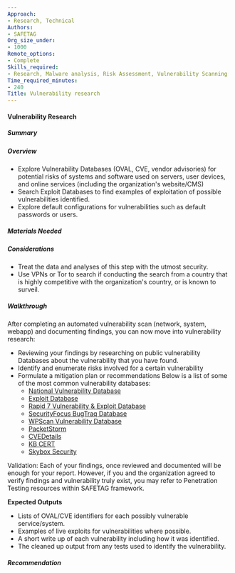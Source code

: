 ```yaml
---
Approach:
- Research, Technical
Authors:
- SAFETAG
Org_size_under:
- 1000
Remote_options:
- Complete
Skills_required:
- Research, Malware analysis, Risk Assessment, Vulnerability Scanning
Time_required_minutes:
- 240
Title: Vulnerability research
---
```


#### Vulnerability Research

##### Summary


##### Overview

  * Explore Vulnerability Databases (OVAL, CVE, vendor advisories) for potential risks of systems and software used on servers, user devices, and online services (including the organization's website/CMS)
  * Search Exploit Databases to find examples of exploitation of possible vulnerabilities identified.
  * Explore default configurations for vulnerabilities such as default passwords or users.

##### Materials Needed

##### Considerations

  * Treat the data and analyses of this step with the utmost security.
  * Use VPNs or Tor to search if conducting the search from a country that is highly competitive with the organization's country, or is known to surveil.

##### Walkthrough

After completing an automated vulnerability scan (network, system, webapp) and documenting findings, you can now move into vulnerability research:

  * Reviewing your findings by researching on public vulnerability Databases about the vulnerability that you have found.
  * Identify and enumerate risks involved for a certain vulnerability
  * Formulate a mitigation plan or recommendations
 Below is a list of some of the most common vulnerability databases:
    - [National Vulnerability Database](https://nvd.nist.gov)
    - [Exploit Database](https://www.exploit-db.com)
    - [Rapid 7 Vulnerability & Exploit Database](https://www.rapid7.com/db)
    - [SecurityFocus BugTraq Database](https://www.securityfocus.com/bid)
    - [WPScan Vulnerability Database](https://wpvulndb.com)
    - [PacketStorm](https://packetstormsecurity.com)
    - [CVEDetails](https://www.cvedetails.com)
    - [KB CERT](http://www.kb.cert.org/vuls)
    - [Skybox Security](https://www.vulnerabilitycenter.com/#search)

 Validation:
 Each of your findings, once reviewed and documented will be enough for your report. However, if you and the organization agreed to verify findings and vulnerability truly exist, you may refer to Penetration Testing resources within SAFETAG framework.


 **Expected Outputs**

   * Lists of OVAL/CVE identifiers for each possibly vulnerable service/system.
   * Examples of live exploits for vulnerabilities where possible.
   * A short write up of each vulnerability including how it was identified.
   * The cleaned up output from any tests used to identify the vulnerability.

##### Recommendation